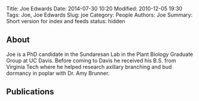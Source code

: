 Title: Joe Edwards
Date: 2014-07-30 10:20
Modified: 2010-12-05 19:30
Tags: Joe, Joe Edwards
Slug: joe
Category: People
Authors: Joe
Summary: Short version for index and feeds
status: hidden

## About
Joe is a PhD candidate in the Sundaresan Lab in the Plant Biology Graduate Group at UC Davis.  Before coming to Davis he received his B.S. from Virginia Tech where he helped research axillary branching and bud dormancy in poplar with Dr. Amy Brunner.

## Publications

